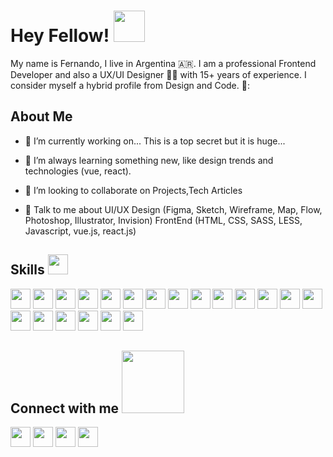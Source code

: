 <h1> Hey Fellow! <img src = "https://raw.githubusercontent.com/MartinHeinz/MartinHeinz/master/wave.gif" width = 50px> </h1>
<p align='center'>

</p>
<div size='20px'> My name is Fernando, I live in Argentina 🇦🇷. I am a professional Frontend Developer and also a UX/UI Designer 🧑‍💻 with 15+ years of experience. I consider myself a hybrid profile from Design and Code. 🦄: 
</div>

<h2> About Me </h2>

<!--<img width="55%" align="right" alt="Github" src="https://raw.githubusercontent.com/onimur/.github/master/.resources/git-header.svg" />-->


- 🔭 I’m currently working on... This is a top secret but it is huge...

- 🌱 I’m always learning something new, like design trends and technologies (vue, react).  

- 👯 I’m looking to collaborate on Projects,Tech Articles 

- 💬 Talk to me about UI/UX Design (Figma, Sketch, Wireframe, Map, Flow, Photoshop, Illustrator, Invision)
FrontEnd (HTML, CSS, SASS, LESS, Javascript, vue.js, react.js) 

<h2> Skills <img src = "https://media2.giphy.com/media/QssGEmpkyEOhBCb7e1/giphy.gif?cid=ecf05e47a0n3gi1bfqntqmob8g9aid1oyj2wr3ds3mg700bl&rid=giphy.gif" width = 32px> </h2>
<div style="flex">
<img width ='32px' src ='https://raw.githubusercontent.com/rahulbanerjee26/githubAboutMeGenerator/main/icons/html.svg'>
<img width ='32px' src ='https://raw.githubusercontent.com/rahulbanerjee26/githubAboutMeGenerator/main/icons/css.svg'>
<img width ='32px' src ='https://raw.githubusercontent.com/rahulbanerjee26/githubAboutMeGenerator/main/icons/sass.svg'>
<img width ='32px' src ='https://raw.githubusercontent.com/rahulbanerjee26/githubAboutMeGenerator/main/icons/javascript.svg'>
<img width ='32px' src ='https://raw.githubusercontent.com/rahulbanerjee26/githubAboutMeGenerator/main/icons/vuejs.svg'>
<img width ='32px' src ='https://raw.githubusercontent.com/rahulbanerjee26/githubAboutMeGenerator/main/icons/vuetify.svg'>
<img width ='32px' src ='https://raw.githubusercontent.com/rahulbanerjee26/githubAboutMeGenerator/main/icons/nuxtjs.svg'>
<img width ='32px' src ='https://raw.githubusercontent.com/rahulbanerjee26/githubAboutMeGenerator/main/icons/reactjs.svg'>
<img width ='32px' src ='https://raw.githubusercontent.com/rahulbanerjee26/githubAboutMeGenerator/main/icons/gatsby.svg'>
<img width ='32px' src ='https://raw.githubusercontent.com/rahulbanerjee26/githubAboutMeGenerator/main/icons/nextjs.svg'>
<img width ='32px' src ='https://raw.githubusercontent.com/rahulbanerjee26/githubAboutMeGenerator/main/icons/bootstrap.svg'>
<img width ='32px' src ='https://raw.githubusercontent.com/rahulbanerjee26/githubAboutMeGenerator/main/icons/tailwind.svg'>
<img width ='32px' src ='https://raw.githubusercontent.com/rahulbanerjee26/githubAboutMeGenerator/main/icons/figma.svg'>
<img width ='32px' src ='https://raw.githubusercontent.com/rahulbanerjee26/githubAboutMeGenerator/main/icons/sketch.svg'>
<img width ='32px' src ='https://raw.githubusercontent.com/rahulbanerjee26/githubAboutMeGenerator/main/icons/behance.svg'>
<img width ='32px' src ='https://raw.githubusercontent.com/rahulbanerjee26/githubAboutMeGenerator/main/icons/git.svg'>
<img width ='32px' src ='https://raw.githubusercontent.com/rahulbanerjee26/githubAboutMeGenerator/main/icons/graphql.svg'>
<img width ='32px' src ='https://raw.githubusercontent.com/rahulbanerjee26/githubAboutMeGenerator/main/icons/illustrator.svg'>
<img width ='32px' src ='https://raw.githubusercontent.com/rahulbanerjee26/githubAboutMeGenerator/main/icons/invision.svg'>
<img width ='32px' src ='https://raw.githubusercontent.com/rahulbanerjee26/githubAboutMeGenerator/main/icons/photoshop.svg'>
</div>

<h2> Connect with me <img src='https://raw.githubusercontent.com/ShahriarShafin/ShahriarShafin/main/Assets/handshake.gif' width="100px"> </h2>
<a href = 'https://www.linkedin.com/in/fernandoandrespoli'> <img width = '32px' align= 'center' src="https://raw.githubusercontent.com/rahulbanerjee26/githubAboutMeGenerator/main/icons/linked-in-alt.svg"/></a> 
<a href = 'https://www.twitter.com/fernando_a_poli'> <img width = '32px' align= 'center' src="https://raw.githubusercontent.com/rahulbanerjee26/githubAboutMeGenerator/main/icons/twitter.svg"/></a> 
<a href = 'https://www.behance.net/fernandopoli'> <img width = '32px' align= 'center' src="https://raw.githubusercontent.com/rahulbanerjee26/githubAboutMeGenerator/main/icons/portfolio.png"/></a> 
<a href = 'https://www.github.com/fernandopoli'> <img width = '32px' align= 'center' src="https://raw.githubusercontent.com/rahulbanerjee26/githubAboutMeGenerator/main/icons/github.svg"/></a> 

